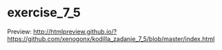 # exercise_7_5
Preview:
http://htmlpreview.github.io/?https://github.com/xenogonx/kodilla_zadanie_7_5/blob/master/index.html
